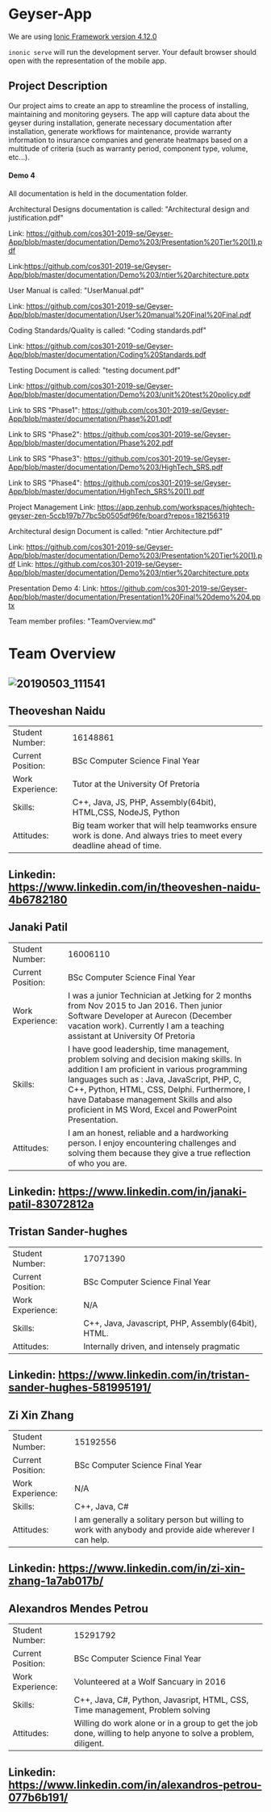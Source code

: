
# Geyser-App

We are using [Ionic Framework version 4.12.0](https://ionicframework.com/)

`inonic serve` will run the development server. Your default browser should open with the representation of the mobile app.

## Project Description

Our project aims to create an app to streamline the process of installing, maintaining and monitoring geysers. The app will capture data about the geyser during installation, generate necessary documentation after installation, generate workflows for maintenance, provide warranty information to insurance companies and generate heatmaps based on a multitude of criteria (such as warranty period, component type, volume, etc...).

#### Demo 4

All documentation is held in the documentation folder.

Architectural Designs documentation is called: "Architectural design and justification.pdf"

Link: https://github.com/cos301-2019-se/Geyser-App/blob/master/documentation/Demo%203/Presentation%20Tier%20(1).pdf

Link:https://github.com/cos301-2019-se/Geyser-App/blob/master/documentation/Demo%203/ntier%20architecture.pptx

User Manual is called: "UserManual.pdf"

Link: https://github.com/cos301-2019-se/Geyser-App/blob/master/documentation/User%20manual%20Final%20Final.pdf

Coding Standards/Quality is called: "Coding standards.pdf"

Link: https://github.com/cos301-2019-se/Geyser-App/blob/master/documentation/Coding%20Standards.pdf

Testing Document is called: "testing document.pdf"

Link: https://github.com/cos301-2019-se/Geyser-App/blob/master/documentation/Demo%203/unit%20test%20policy.pdf

Link to SRS "Phase1": https://github.com/cos301-2019-se/Geyser-App/blob/master/documentation/Phase%201.pdf

Link to SRS "Phase2": https://github.com/cos301-2019-se/Geyser-App/blob/master/documentation/Phase%202.pdf

Link to SRS "Phase3": https://github.com/cos301-2019-se/Geyser-App/blob/master/documentation/Demo%203/HighTech_SRS.pdf

Link to SRS "Phase4": https://github.com/cos301-2019-se/Geyser-App/blob/master/documentation/HighTech_SRS%20(1).pdf

Project Management Link: https://app.zenhub.com/workspaces/hightech-geyser-zen-5ccb197b77bc5b0505df96fe/board?repos=182156319

Architectural design Document is called: "ntier Architecture.pdf"

Link: https://github.com/cos301-2019-se/Geyser-App/blob/master/documentation/Demo%203/Presentation%20Tier%20(1).pdf
Link: https://github.com/cos301-2019-se/Geyser-App/blob/master/documentation/Demo%203/ntier%20architecture.pptx

Presentation Demo 4:
Link: https://github.com/cos301-2019-se/Geyser-App/blob/master/documentation/Presentation1%20Final%20demo%204.pptx

Team member profiles: "TeamOverview.md"



# Team Overview

## ![20190503_111541](https://user-images.githubusercontent.com/48208244/57770074-c4b63100-770f-11e9-9d88-961635d5a179.jpg)

## Theoveshan Naidu

|                   	|                                                                   	|
|:--------------------	|----------------------------------------------------------------------	|
|   Student Number:   	|   16148861                        	                                |
|   Current Position:  	|   BSc Computer Science Final Year                                     |
|   Work Experience:   	|   Tutor at the University Of Pretoria                                 |
|   Skills:             |   C++, Java, JS, PHP, Assembly(64bit), HTML,CSS, NodeJS, Python       |
|   Attitudes:       	|   Big team worker that will help teamworks ensure work is done. And always tries to meet every deadline ahead of time.       	                                    |

Linkedin: https://www.linkedin.com/in/theoveshen-naidu-4b6782180
---

## Janaki Patil

|                   	|                                                                   	|
|:--------------------	|----------------------------------------------------------------------	|
|   Student Number:   	|   16006110                        	                                |
|   Current Position:  	|   BSc Computer Science Final Year                                     |
|   Work Experience:   	|   I was a junior Technician at Jetking for 2 months from Nov 2015 to Jan 2016. Then junior Software Developer at Aurecon (December vacation work). Currently I am a teaching assistant at University Of Pretoria                                                             |
|   Skills:             |   I have good leadership, time management, problem solving and decision making skills. In addition I am proficient in various programming languages such as : Java, JavaScript, PHP, C, C++, Python, HTML, CSS, Delphi. Furthermore, I have Database management Skills and also proficient in MS Word, Excel and PowerPoint Presentation.                              |
|   Attitudes:       	|   I am an honest, reliable and a hardworking person. I enjoy encountering challenges and solving them because they give a true reflection of who you are.                 |

Linkedin: https://www.linkedin.com/in/janaki-patil-83072812a
---

## Tristan Sander-hughes

|                   	|                                                                   	|
|:--------------------	|----------------------------------------------------------------------	|
|   Student Number:   	|   17071390                        	                                |
|   Current Position:  	|   BSc Computer Science Final Year                                     |
|   Work Experience:   	|   N/A                                                                 |
|   Skills:             |   C++, Java, Javascript, PHP, Assembly(64bit), HTML.                  |
|   Attitudes:       	|   Internally driven, and intensely pragmatic                          |

Linkedin: https://www.linkedin.com/in/tristan-sander-hughes-581995191/
---

## Zi Xin Zhang

|                   	|                                                                   	|
|:--------------------	|----------------------------------------------------------------------	|
|   Student Number:   	|   15192556                        	                                |
|   Current Position:  	|   BSc Computer Science Final Year                                     |
|   Work Experience:   	|   N/A                                                                 |
|   Skills:             |   C++, Java, C#                                                       |
|   Attitudes:       	|   I am generally a solitary person but willing to work with anybody and provide aide wherever I can help.                       	                                    |

Linkedin: https://www.linkedin.com/in/zi-xin-zhang-1a7ab017b/
---

## Alexandros Mendes Petrou

|                   	|                                                                   	|
|:--------------------	|----------------------------------------------------------------------	|
|   Student Number:   	|   15291792                        	                                |
|   Current Position:  	|   BSc Computer Science Final Year                                     |
|   Work Experience:   	|   Volunteered at a Wolf Sancuary in 2016                              |
|   Skills:             |    C++, Java, C#, Python, Javasript, HTML, CSS, Time management, Problem solving                                                                                         |
|   Attitudes:       	|   Willing do work alone or in a group to get the job done, willing to help anyone to solve a problem, diligent.       	                                    |

Linkedin: https://www.linkedin.com/in/alexandros-petrou-077b6b191/
---
